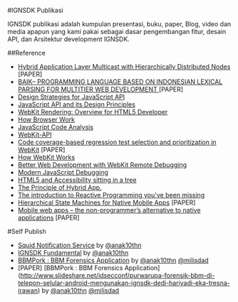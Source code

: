 #IGNSDK Publikasi

IGNSDK publikasi adalah kumpulan presentasi, buku,
paper, Blog, video dan media apapun yang kami pakai sebagai
dasar pengembangan fitur, desain API, dan Arsitektur
development IGNSDK.

##Reference

* [Hybrid Application Layer Multicast with Hierarchically Distributed Nodes](http://ieeexplore.ieee.org/xpl/articleDetails.jsp?tp=&arnumber=6472466&queryText%3Dhybrid+apps) [PAPER]
* [BAIK– PROGRAMMING LANGUAGE BASED ON INDONESIAN LEXICAL PARSING FOR
MULTITIER WEB DEVELOPMENT
](http://jiki.cs.ui.ac.id/index.php/jiki/article/download/147/75) [PAPER]
* [Design Strategies for JavaScript API](https://speakerdeck.com/ariya/design-strategies-for-javascript-api)
* [JavaScript API and its Design Principles](https://speakerdeck.com/ariya/javascript-api-and-its-design-principles)
* [WebKit Rendering: Overview for HTML5 Developer](https://speakerdeck.com/ariya/webkit-rendering-overview-for-html5-developer)
* [How Browser Work](http://www.html5rocks.com/en/tutorials/internals/howbrowserswork/)
* [JavaScript Code Analysis](https://speakerdeck.com/ariya/javascript-code-analysis)
* [WebKit-API](https://speakerdeck.com/yashigani/webkit-api)
* [Code coverage-based regression test selection and prioritization in WebKit](http://ieeexplore.ieee.org/xpl/articleDetails.jsp?tp=&arnumber=6405252&queryText%3Dwebkit) [PAPER]
* [How WebKit Works](https://speakerdeck.com/technommy/how-webkit-works)
* [Better Web Development with WebKit Remote Debugging](https://speakerdeck.com/toshsharma/better-web-development-with-webkit-remote-debugging)
* [Modern JavaScript Debugging](https://speakerdeck.com/toshsharma/modern-javascript-debugging)
* [HTML5 and Accessibility sitting in a tree](http://www.slideshare.net/brucelawson/html5-and-accessibility-sitting-in-a-tree?qid=c78f2879-f811-4775-af7c-4e4095361618)
* [The Principle of Hybrid App.](http://www.slideshare.net/MusartPark/the-principle-of-hybrid-app?qid=a170b08c-8ee4-458e-bf24-f1651d693392)
* [The introduction to Reactive Programming you've been missing](https://gist.github.com/anak10thn/cbdd579ba14453c61c72)
* [Hierarchical State Machines for Native Mobile Apps](http://ieeexplore.ieee.org/xpl/login.jsp?tp=&arnumber=6420696) [PAPER]
* [Mobile web apps – the non-programmer’s alternative to native applications](http://ieeexplore.ieee.org/xpl/articleDetails.jsp?arnumber=6473756) [PAPER]

#Self Publish

* [Squid Notification Service](https://speakerdeck.com/anak10thn/sns) by [@anak10thn](http://github.com/anak10thn)
* [IGNSDK Fundamental](https://speakerdeck.com/anak10thn/ignsdk-fundamental) by [@anak10thn](http://github.com/anak10thn)
* [BBMPork : BBM Forensics Application](anak10thn.github.io/bbm-forensic.ign) by [@anak10thn](http://github.com/anak10thn) [@milisdad](http://github.com/milisdad)
* [PAPER] [BBMPork : BBM Forensics Application] (http://www.slideshare.net/idsecconf/purwarupa-forensik-bbm-di-telepon-selular-android-mengunakan-ignsdk-dedi-hariyadi-eka-tresna-irawan) by [@anak10thn](http://github.com/anak10thn) [@milisdad](http://github.com/milisdad)
